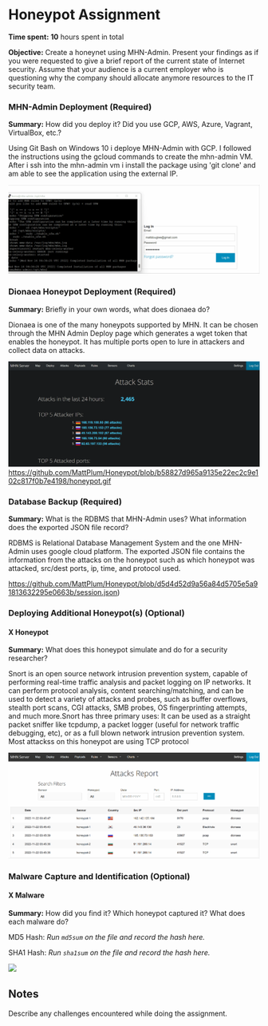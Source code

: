 # Honeypot Assignment

**Time spent:** **10** hours spent in total

**Objective:** Create a honeynet using MHN-Admin. Present your findings as if you were requested to give a brief report of the current state of Internet security. Assume that your audience is a current employer who is questioning why the company should allocate anymore resources to the IT security team.

### MHN-Admin Deployment (Required)

**Summary:** How did you deploy it? Did you use GCP, AWS, Azure, Vagrant, VirtualBox, etc.?

Using Git Bash on Windows 10 i deploye MHN-Admin with GCP. I followed the instructions using the gcloud commands to create the mhn-admin VM. After i ssh into the mhn-admin vm i install the package using 'git clone' and am able to see the application using the external IP. 

<img src="https://github.com/MattPlum/Honeypot/blob/341d90ce7fba7171654355edd996efcd3f78cadd/m2.gif"/>

### Dionaea Honeypot Deployment (Required)

**Summary:** Briefly in your own words, what does dionaea do?

Dionaea is one of the many honeypots supported by MHN. It can be chosen through the MHN Admin Deploy page which generates a wget token that enables the honeypot. It has multiple ports open to lure in attackers and collect data on attacks.  

<img src="https://github.com/MattPlum/Honeypot/blob/b58827d965a9135e22ec2c9e102c817f0b7e4198/honeypot.gif">https://github.com/MattPlum/Honeypot/blob/b58827d965a9135e22ec2c9e102c817f0b7e4198/honeypot.gif

### Database Backup (Required) 

**Summary:** What is the RDBMS that MHN-Admin uses? What information does the exported JSON file record?

RDBMS is Relational Database Management System and the one MHN-Admin uses google cloud platform. The exported JSON file contains the information from the attacks on the honeypot such as which honeypot was attacked, src/dest ports, ip, time, and protocol used. 

https://github.com/MattPlum/Honeypot/blob/d5d4d52d9a56a84d5705e5a91813632295e0663b/session.json)
### Deploying Additional Honeypot(s) (Optional)

#### X Honeypot

**Summary:** What does this honeypot simulate and do for a security researcher?

Snort is an open source network intrusion prevention system, capable of performing real-time traffic analysis and packet logging on IP networks. It can perform protocol analysis, content searching/matching, and can be used to detect a variety of attacks and probes, such as buffer overflows, stealth port scans, CGI attacks, SMB probes, OS fingerprinting attempts, and much more.Snort has three primary uses: It can be used as a straight packet sniffer like tcpdump, a packet logger (useful for network traffic debugging, etc), or as a full blown network intrusion prevention system. Most attackss on this honeypot are using TCP protocol

<img src="https://github.com/MattPlum/Honeypot/blob/fb55c7844d7cdcd3b7d43452180dd36f1bd747b9/snort.gif">

### Malware Capture and Identification (Optional)

#### X Malware

**Summary:** How did you find it? Which honeypot captured it? What does each malware do?

MD5 Hash: *Run `md5sum` on the file and record the hash here.*

SHA1 Hash: *Run `sha1sum` on the file and record the hash here.*

<img src="x-malware.gif">

## Notes

Describe any challenges encountered while doing the assignment.
